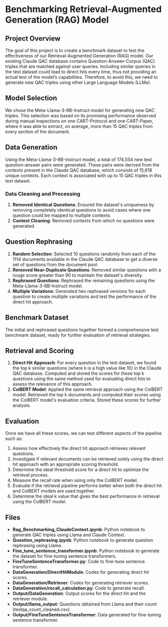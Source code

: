 # Benchmarking Retrieval-Augmented Generation (RAG) Model

## Project Overview

The goal of this project is to create a benchmark dataset to test the effectiveness of our Retrieval-Augmented Generation (RAG) model. Our existing Claude QAC database contains Question-Answer-Corpus (QAC) triples that are matched against user queries. Including similar queries in the test dataset could lead to direct hits every time, thus not providing an actual test of the model’s capabilities. Therefore, to avoid this, we need to generate new QAC triples using other Large Language Models (LLMs).

## Model Selection

We chose the Meta-Llama-3-8B-Instruct model for generating new QAC triples. This selection was based on its promising performance observed during manual inspections on one CART-Protocol and one CART-Paper, where it was able to extract, on average, more than 15 QAC triples from every section of the document.

## Data Generation

Using the Meta-Llama-3-8B-Instruct model, a total of 174,554 new test question-answer pairs were generated. These pairs were derived from the contexts present in the Claude QAC database, which consists of 15,618 unique contexts. Each context is associated with up to 15 QAC triples in this test dataset.

### Data Cleaning and Processing

1. **Removed Identical Questions**: Ensured the dataset's uniqueness by removing completely identical questions to avoid cases where one question could be mapped to multiple contexts.
2. **Context Cleaning**: Removed contexts from which no questions were generated.


## Question Rephrasing
1. **Random Selection**: Selected 10 questions randomly from each of the 1114 documents available in the Claude QAC database to get a diverse set of questions from the document pool.
2. **Removed Near-Duplicate Questions**: Removed similar questions with a rouge score greater than 90 to maintain the dataset's diversity.
3. **Rephrased Questions**: Rephrased the remaining questions using the Meta-Llama-3-8B-Instruct model.
4. **Multiple Variations**: Generated two rephrased versions for each question to create multiple variations and test the performance of the direct hit approach.

## Benchmark Dataset

The initial and rephrased questions together formed a comprehensive test benchmark dataset, ready for further evaluation of retrieval strategies.

## Retrieval and Scoring

1. **Direct Hit Approach**: For every question in the test dataset, we found the top k similar questions (where k is a high value like 10) in the Claude QAC database. Computed and stored the scores for these top k questions using the same method used for evaluating direct hits to assess the relevance of this approach.
2. **ColBERT Model**: Applied the same retrieval approach using the ColBERT model. Retrieved the top k documents and computed their scores using the ColBERT model's evaluation criteria. Stored these scores for further analysis.

## Evaluation

Once we have all these scores, we can test different aspects of the pipeline such as:

1. Assess how effectively the direct hit approach retrieves relevant questions.
2. Investigate if relevant documents can be retrieved solely using the direct hit approach with an appropriate scoring threshold.
3. Determine the ideal threshold score for a direct hit to optimize the retrieval process.
4. Measure the recall rate when using only the ColBERT model.
5. Evaluate if the retrieval pipeline performs better when both the direct hit and ColBERT models are used together.
6. Determine the ideal k value that gives the best performance in retrieval using the ColBERT model.

## Files

- **Rag_Benchmarking_ClaudeContext.ipynb**: Python notebook to generate QAC triples using Llama and Claude Context.
- **Question_rephrasing.ipynb**: Python notebook to generate question rephrasing using Llama.
- **Fine_tune_sentence_transformer.ipynb**: Python notebook to generate the dataset for fine-tuning sentence transformers.
- **FineTuneSentenceTransformer.py**: Code to fine-tune sentence transformer.
- **DataGeneration/DirectHitModule**: Codes for generating direct hit scores.
- **DataGeneration/Retriever**: Codes for generating retriever scores.
- **DataGeneration/recall_calculation.py**: Code to generate recall.
- **Output/DataGeneration**: Output scores for the direct hit and the retriever module.
- **Output/llama_output**: Questions obtained from Llama and their count (testqa_count_cleaned.csv).
- **Output/FineTuneSentenceTransformer**: Data generated for fine-tuning sentence transformer.
